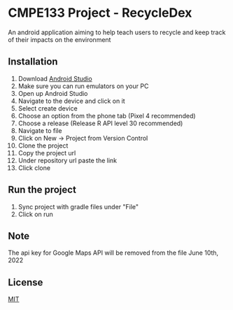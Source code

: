 # CMPE133 Project - RecycleDex

 An android application aiming to help teach users to recycle and keep track of their impacts on the environment

## Installation

1. Download [Android Studio](https://developer.android.com/studio)
2. Make sure you can run emulators on your PC
3. Open up Android Studio
4. Navigate to the device and click on it
5. Select create device
7. Choose an option from the phone tab (Pixel 4 recommended)
8. Choose a release (Release R API level 30 recommended)
9. Navigate to file
10. Click on New -> Project from Version Control
11. Clone the project
12. Copy the project url
13. Under repository url paste the link
14. Click clone

## Run the project
1. Sync project with gradle files under "File"
2. Click on run  

## Note
The api key for Google Maps API will be removed from the file June 10th, 2022

## License
[MIT](https://choosealicense.com/licenses/mit/)
